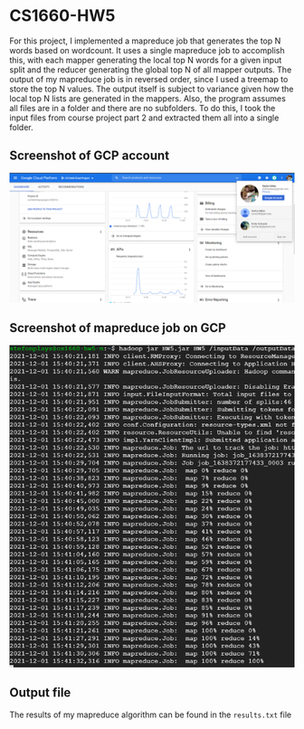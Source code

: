 # CS1660-HW5
For this project, I implemented a mapreduce job that generates the top N words based on wordcount. It uses a single mapreduce job to accomplish this, with each mapper generating the local top N words for a given input split and the reducer generating the global top N of all mapper outputs. The output of my mapreduce job is in reversed order, since I used a treemap to store the top N values. The output itself is subject to variance given how the local top N lists are generated in the mappers. Also, the program assumes all files are in a folder and there are no subfolders. To do this, I took the input files from course project part 2 and extracted them all into a single folder. 

## Screenshot of GCP account
![GCP Account](./img/gcpaccount.PNG)


## Screenshot of mapreduce job on GCP
![Wordcount job](./img/wcoutput.PNG)


## Output file
The results of my mapreduce algorithm can be found in the `results.txt` file
